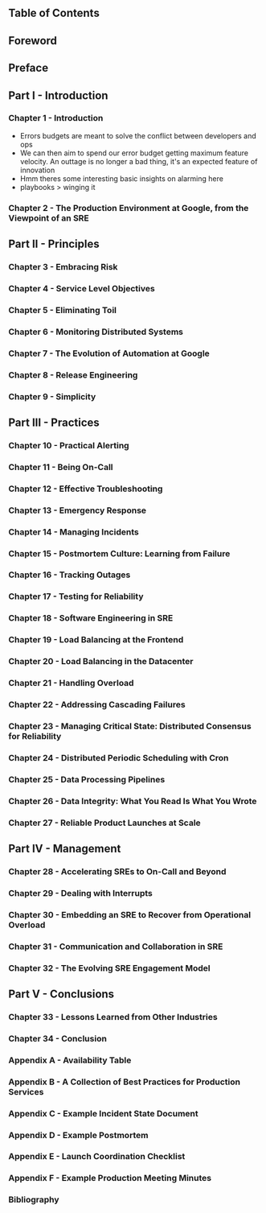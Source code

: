 ## Table of Contents
## Foreword
## Preface

## Part I - Introduction
### Chapter 1 - Introduction
- Errors budgets are meant to solve the conflict between developers and ops
- We can then aim to spend our error budget getting maximum feature velocity. An outtage is no longer a bad thing, it's an expected feature of innovation
- Hmm theres some interesting basic insights on alarming here
- playbooks > winging it

### Chapter 2 - The Production Environment at Google, from the Viewpoint of an SRE


## Part II - Principles
### Chapter 3 - Embracing Risk
### Chapter 4 - Service Level Objectives
### Chapter 5 - Eliminating Toil
### Chapter 6 - Monitoring Distributed Systems
### Chapter 7 - The Evolution of Automation at Google
### Chapter 8 - Release Engineering
### Chapter 9 - Simplicity

## Part III - Practices
### Chapter 10 - Practical Alerting
### Chapter 11 - Being On-Call
### Chapter 12 - Effective Troubleshooting
### Chapter 13 - Emergency Response
### Chapter 14 - Managing Incidents
### Chapter 15 - Postmortem Culture: Learning from Failure
### Chapter 16 - Tracking Outages
### Chapter 17 - Testing for Reliability
### Chapter 18 - Software Engineering in SRE
### Chapter 19 - Load Balancing at the Frontend
### Chapter 20 - Load Balancing in the Datacenter
### Chapter 21 - Handling Overload
### Chapter 22 - Addressing Cascading Failures
### Chapter 23 - Managing Critical State: Distributed Consensus for Reliability
### Chapter 24 - Distributed Periodic Scheduling with Cron
### Chapter 25 - Data Processing Pipelines
### Chapter 26 - Data Integrity: What You Read Is What You Wrote
### Chapter 27 - Reliable Product Launches at Scale

## Part IV - Management
### Chapter 28 - Accelerating SREs to On-Call and Beyond
### Chapter 29 - Dealing with Interrupts
### Chapter 30 - Embedding an SRE to Recover from Operational Overload
### Chapter 31 - Communication and Collaboration in SRE
### Chapter 32 - The Evolving SRE Engagement Model

## Part V - Conclusions
### Chapter 33 - Lessons Learned from Other Industries
### Chapter 34 - Conclusion
### Appendix A - Availability Table
### Appendix B - A Collection of Best Practices for Production Services
### Appendix C - Example Incident State Document
### Appendix D - Example Postmortem
### Appendix E - Launch Coordination Checklist
### Appendix F - Example Production Meeting Minutes
### Bibliography